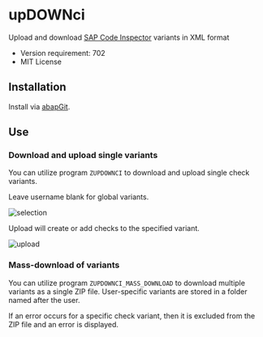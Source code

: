 # upDOWNci
Upload and download [SAP Code Inspector](http://wiki.scn.sap.com/wiki/display/ABAP/Code+Inspector) variants in XML format

- Version requirement: 702
- MIT License 


## Installation
Install via [abapGit](https://github.com/larshp/abapGit).

## Use

### Download and upload single variants

You can utilize program `ZUPDOWNCI` to download and upload single check variants.

Leave username blank for global variants.

![selection](http://larshp.github.io/upDOWNci/img/selection.png)

Upload will create or add checks to the specified variant.

![upload](http://larshp.github.io/upDOWNci/img/upload.png)

### Mass-download of variants

You can utilize program `ZUPDOWNCI_MASS_DOWNLOAD` to download multiple variants as a single ZIP file.
User-specific variants are stored in a folder named after the user.

If an error occurs for a specific check variant, then it is excluded from the ZIP file and an error is displayed.
